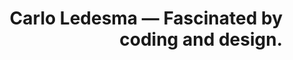 <h1 align="right">
 Carlo Ledesma &mdash; Fascinated by  
&nbsp;&nbsp;&nbsp;&nbsp;coding and design.
</h1>
